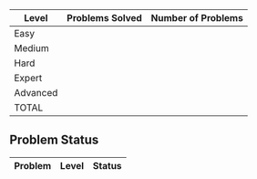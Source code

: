 |Level|Problems Solved|Number of Problems|
|-----|---------------|------------------|
|Easy|
|Medium|
|Hard|
|Expert|
|Advanced|
|TOTAL|


Problem Status
---
|Problem|Level|Status|
|-------|-----|------|
